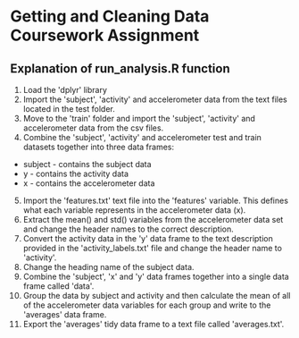 # Getting and Cleaning Data Coursework Assignment

## Explanation of run_analysis.R function

1. Load the 'dplyr' library
2. Import the 'subject', 'activity' and accelerometer data from the text files located in the test folder.
3. Move to the 'train' folder and import the 'subject', 'activity' and accelerometer data from the csv files.
4. Combine the 'subject', 'activity' and accelerometer test and train datasets together into three data frames:
  + subject - contains the subject data
  + y - contains the activity data
  + x - contains the accelerometer data
5. Import the 'features.txt' text file into the 'features' variable. This defines what each variable represents in the accelerometer data (x).
6. Extract the mean() and std() variables from the accelerometer data set and change the header names to the correct description.
7. Convert the activity data in the 'y' data frame to the text description provided in the 'activity_labels.txt' file and change the header name to 'activity'.
8. Change the heading name of the subject data.
9. Combine the 'subject', 'x' and 'y' data frames together into a single data frame called 'data'.
10. Group the data by subject and activity and then calculate the mean of all of the accelerometer data variables for each group and write to the 'averages' data frame.
11. Export the 'averages' tidy data frame to a text file called 'averages.txt'.



